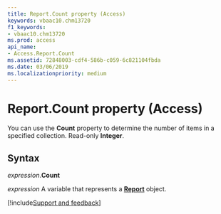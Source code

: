 ```yaml
---
title: Report.Count property (Access)
keywords: vbaac10.chm13720
f1_keywords:
- vbaac10.chm13720
ms.prod: access
api_name:
- Access.Report.Count
ms.assetid: 72848003-cdf4-586b-c059-6c821104fbda
ms.date: 03/06/2019
ms.localizationpriority: medium
---
```



# Report.Count property (Access)

You can use the **Count** property to determine the number of items in a specified collection. Read-only **Integer**.


## Syntax

_expression_.**Count**

_expression_ A variable that represents a **[Report](Access.Report.md)** object.




[!include[Support and feedback](~/includes/feedback-boilerplate.md)]
